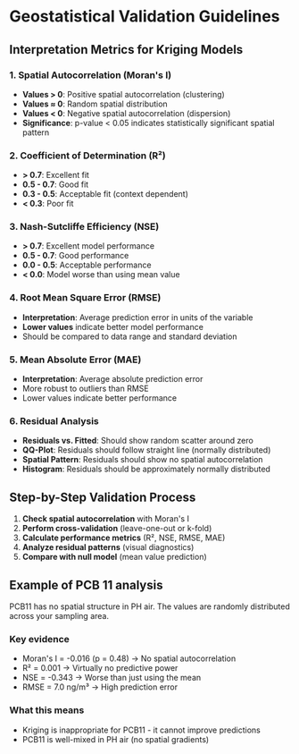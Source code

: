 # Geostatistical Validation Guidelines

## Interpretation Metrics for Kriging Models

### 1. Spatial Autocorrelation (Moran's I)
- **Values > 0**: Positive spatial autocorrelation (clustering)
- **Values ≈ 0**: Random spatial distribution  
- **Values < 0**: Negative spatial autocorrelation (dispersion)
- **Significance**: p-value < 0.05 indicates statistically significant spatial pattern

### 2. Coefficient of Determination (R²)
- **> 0.7**: Excellent fit
- **0.5 - 0.7**: Good fit
- **0.3 - 0.5**: Acceptable fit (context dependent)
- **< 0.3**: Poor fit

### 3. Nash-Sutcliffe Efficiency (NSE)
- **> 0.7**: Excellent model performance
- **0.5 - 0.7**: Good performance
- **0.0 - 0.5**: Acceptable performance
- **< 0.0**: Model worse than using mean value

### 4. Root Mean Square Error (RMSE)
- **Interpretation**: Average prediction error in units of the variable
- **Lower values** indicate better model performance
- Should be compared to data range and standard deviation

### 5. Mean Absolute Error (MAE) 
- **Interpretation**: Average absolute prediction error
- More robust to outliers than RMSE
- Lower values indicate better performance

### 6. Residual Analysis
- **Residuals vs. Fitted**: Should show random scatter around zero
- **QQ-Plot**: Residuals should follow straight line (normally distributed)
- **Spatial Pattern**: Residuals should show no spatial autocorrelation
- **Histogram**: Residuals should be approximately normally distributed

## Step-by-Step Validation Process

1. **Check spatial autocorrelation** with Moran's I
2. **Perform cross-validation** (leave-one-out or k-fold)
3. **Calculate performance metrics** (R², NSE, RMSE, MAE)
4. **Analyze residual patterns** (visual diagnostics)
5. **Compare with null model** (mean value prediction)

## Example of PCB 11 analysis
PCB11 has no spatial structure in PH air. The values are randomly distributed across your sampling area.

### Key evidence

- Moran's I = -0.016 (p = 0.48) → No spatial autocorrelation
- R² = 0.001 → Virtually no predictive power
- NSE = -0.343 → Worse than just using the mean
- RMSE = 7.0 ng/m³ → High prediction error

### What this means

- Kriging is inappropriate for PCB11 - it cannot improve predictions
- PCB11 is well-mixed in PH air (no spatial gradients)


